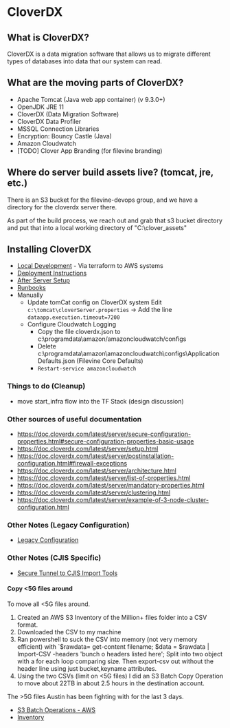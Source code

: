 # CloverDX

## What is CloverDX?
CloverDX is a data migration software that allows us to migrate different types of databases into data that our system can read.

## What are the moving parts of CloverDX?
* Apache Tomcat (Java web app container) (v 9.3.0+)
* OpenJDK JRE 11
* CloverDX (Data Migration Software)
* CloverDX Data Profiler
* MSSQL Connection Libraries
* Encryption: Bouncy Castle (Java)
* Amazon Cloudwatch
* [TODO] Clover App Branding (for filevine branding)

## Where do server build assets live? (tomcat, jre, etc.)
There is an S3 bucket for the filevine-devops group, and we have a directory for the cloverdx server there.

As part of the build process, we reach out and grab that s3 bucket directory and put that into a local working directory of "C:\clover_assets"

## Installing CloverDX
* [Local Development](./deployment/LOCAL.md) - Via terraform to AWS systems
* [Deployment Instructions](./deployment/README.md)
* [After Server Setup](./deployment/after_server_setup.md)
* [Runbooks](./deployment/runbooks/README.md)
* Manually
    * Update tomCat config on CloverDX system
        Edit `c:\tomcat\cloverServer.properties` -> Add the line `dataapp.execution.timeout=7200`
    * Configure Cloudwatch Logging
        * Copy the file cloverdx.json to c:\programdata\amazon/amazoncloudwatch/configs
        * Delete c:\programdata\amazon\amazoncloudwatch\configs\ApplicationDefaults.json (Filevine Core Defaults)
        * `Restart-service amazoncloudwatch`

### Things to do (Cleanup)
* move start_infra flow into the TF Stack (design discussion)

### Other sources of useful documentation
* https://doc.cloverdx.com/latest/server/secure-configuration-properties.html#secure-configuration-properties-basic-usage
* https://doc.cloverdx.com/latest/server/setup.html
* https://doc.cloverdx.com/latest/server/postinstallation-configuration.html#firewall-exceptions
* https://doc.cloverdx.com/latest/server/architecture.html
* https://doc.cloverdx.com/latest/server/list-of-properties.html
* https://doc.cloverdx.com/latest/server/mandatory-properties.html
* https://doc.cloverdx.com/latest/server/clustering.html
* https://doc.cloverdx.com/latest/server/example-of-3-node-cluster-configuration.html

### Other Notes (Legacy Configuration)
* [Legacy Configuration](./deployment/legacy_configuration.md)

### Other Notes (CJIS Specific)
* [Secure Tunnel to CJIS Import Tools](https://filevine.atlassian.net/wiki/spaces/DEVOPS/pages/1134362629/Secure+Tunnel+to+CJIS+Import+Tools)

#### Copy <5G files around
To move all <5G files around.
1. Created an AWS S3 Inventory of the Million+ files folder into a CSV format.  
1. Downloaded the CSV to my machine
1. Ran powershell to suck the CSV into memory (not very memory efficient) with `$rawdata= get-content filename; $data = $rawdata | Import-CSV -headers 'bunch o headers listed here'; Split into two object with a for each loop comparing size.   Then export-csv out without the header line using just bucket,keyname attributes.  
1. Using the two CSVs (limit on <5G files) I did an S3 Batch Copy Operation to move about 22TB in about 2.5 hours in the destination account.

The >5G files Austin has been fighting with for the last 3 days.

* [S3 Batch Operations - AWS](https://aws.amazon.com/blogs/storage/cross-account-bulk-transfer-of-files-using-amazon-s3-batch-operations/)
* [Inventory](https://docs.aws.amazon.com/AmazonS3/latest/userguide/storage-inventory-location.html)
